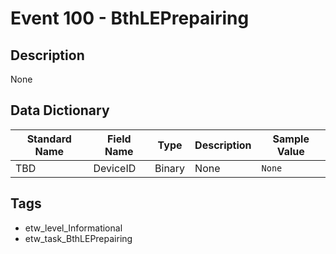 # Event 100 - BthLEPrepairing

## Description
None

## Data Dictionary
|Standard Name|Field Name|Type|Description|Sample Value|
|---|---|---|---|---|
|TBD|DeviceID|Binary|None|`None`|

## Tags
* etw_level_Informational
* etw_task_BthLEPrepairing